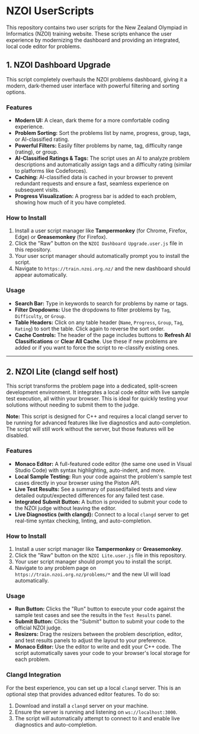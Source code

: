# NZOI UserScripts

This repository contains two user scripts for the New Zealand Olympiad in Informatics (NZOI) training website. These scripts enhance the user experience by modernizing the dashboard and providing an integrated, local code editor for problems.

## 1. NZOI Dashboard Upgrade

This script completely overhauls the NZOI problems dashboard, giving it a modern, dark-themed user interface with powerful filtering and sorting options.

### Features
* **Modern UI:** A clean, dark theme for a more comfortable coding experience.
* **Problem Sorting:** Sort the problems list by name, progress, group, tags, or AI-classified rating.
* **Powerful Filters:** Easily filter problems by name, tag, difficulty range (rating), or group.
* **AI-Classified Ratings & Tags:** The script uses an AI to analyze problem descriptions and automatically assign tags and a difficulty rating (similar to platforms like Codeforces).
* **Caching:** AI-classified data is cached in your browser to prevent redundant requests and ensure a fast, seamless experience on subsequent visits.
* **Progress Visualization:** A progress bar is added to each problem, showing how much of it you have completed.

### How to Install
1.  Install a user script manager like **Tampermonkey** (for Chrome, Firefox, Edge) or **Greasemonkey** (for Firefox).
2.  Click the "Raw" button on the `NZOI Dashboard Upgrade.user.js` file in this repository.
3.  Your user script manager should automatically prompt you to install the script.
4.  Navigate to `https://train.nzoi.org.nz/` and the new dashboard should appear automatically.

### Usage
* **Search Bar:** Type in keywords to search for problems by name or tags.
* **Filter Dropdowns:** Use the dropdowns to filter problems by `Tag`, `Difficulty`, or `Group`.
* **Table Headers:** Click on any table header (`Name`, `Progress`, `Group`, `Tag`, `Rating`) to sort the table. Click again to reverse the sort order.
* **Cache Controls:** The header of the page includes buttons to **Refresh AI Classifications** or **Clear All Cache**. Use these if new problems are added or if you want to force the script to re-classify existing ones.

---

## 2. NZOI Lite (clangd self host)

This script transforms the problem page into a dedicated, split-screen development environment. It integrates a local code editor with live sample test execution, all within your browser. This is ideal for quickly testing your solutions without needing to submit them to the judge.

**Note:** This script is designed for C++ and requires a local clangd server to be running for advanced features like live diagnostics and auto-completion. The script will still work without the server, but those features will be disabled.

### Features
* **Monaco Editor:** A full-featured code editor (the same one used in Visual Studio Code) with syntax highlighting, auto-indent, and more.
* **Local Sample Testing:** Run your code against the problem's sample test cases directly in your browser using the Piston API.
* **Live Test Results:** See a summary of passed/failed tests and view detailed output/expected differences for any failed test case.
* **Integrated Submit Button:** A button is provided to submit your code to the NZOI judge without leaving the editor.
* **Live Diagnostics (with clangd):** Connect to a local `clangd` server to get real-time syntax checking, linting, and auto-completion.

### How to Install
1.  Install a user script manager like **Tampermonkey** or **Greasemonkey**.
2.  Click the "Raw" button on the `NZOI Lite.user.js` file in this repository.
3.  Your user script manager should prompt you to install the script.
4.  Navigate to any problem page on `https://train.nzoi.org.nz/problems/*` and the new UI will load automatically.

### Usage
* **Run Button:** Clicks the "Run" button to execute your code against the sample test cases and see the results in the `Test Results` panel.
* **Submit Button:** Clicks the "Submit" button to submit your code to the official NZOI judge.
* **Resizers:** Drag the resizers between the problem description, editor, and test results panels to adjust the layout to your preference.
* **Monaco Editor:** Use the editor to write and edit your C++ code. The script automatically saves your code to your browser's local storage for each problem.

### Clangd Integration
For the best experience, you can set up a local `clangd` server. This is an optional step that provides advanced editor features. To do so:
1.  Download and install a `clangd` server on your machine.
2.  Ensure the server is running and listening on `ws://localhost:3000`.
3.  The script will automatically attempt to connect to it and enable live diagnostics and auto-completion.
